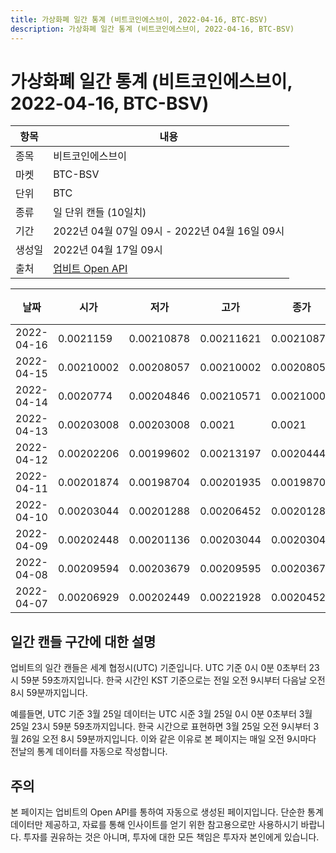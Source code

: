 ```yaml
---
title: 가상화폐 일간 통계 (비트코인에스브이, 2022-04-16, BTC-BSV)
description: 가상화폐 일간 통계 (비트코인에스브이, 2022-04-16, BTC-BSV)
---
```



가상화폐 일간 통계 (비트코인에스브이, 2022-04-16, BTC-BSV)
===

|항목|내용|
|--|--|
|종목|비트코인에스브이|
|마켓|BTC-BSV|
|단위|BTC|
|종류|일 단위 캔들 (10일치)|
|기간|2022년 04월 07일 09시 - 2022년 04월 16일 09시|
|생성일|2022년 04월 17일 09시|
|출처|[업비트 Open API](https://docs.upbit.com)|


|날짜|시가|저가|고가|종가|비고|
|--|--|--|--|--|--|
|2022-04-16|0.0021159|0.00210878|0.00211621|0.00210879|    |
|2022-04-15|0.00210002|0.00208057|0.00210002|0.00208057|    |
|2022-04-14|0.0020774|0.00204846|0.00210571|0.00210002|    |
|2022-04-13|0.00203008|0.00203008|0.0021|0.0021|    |
|2022-04-12|0.00202206|0.00199602|0.00213197|0.00204444|    |
|2022-04-11|0.00201874|0.00198704|0.00201935|0.00198704|    |
|2022-04-10|0.00203044|0.00201288|0.00206452|0.00201288|    |
|2022-04-09|0.00202448|0.00201136|0.00203044|0.00203044|    |
|2022-04-08|0.00209594|0.00203679|0.00209595|0.00203679|    |
|2022-04-07|0.00206929|0.00202449|0.00221928|0.00204525|    |


일간 캔들 구간에 대한 설명
---


업비트의 일간 캔들은 세계 협정시(UTC) 기준입니다. 
UTC 기준 0시 0분 0초부터 23시 59분 59초까지입니다. 
한국 시간인 KST 기준으로는 전일 오전 9시부터 다음날 오전 8시 59분까지입니다. 


예를들면, UTC 기준 3월 25일 데이터는 UTC 시준 3월 25일 0시 0분 0초부터 3월 25일 23시 59분 59초까지입니다. 
한국 시간으로 표현하면 3월 25일 오전 9시부터 3월 26일 오전 8시 59분까지입니다. 
이와 같은 이유로 본 페이지는 매일 오전 9시마다 전날의 통계 데이터를 자동으로 작성합니다. 


주의
---


본 페이지는 업비트의 Open API를 통하여 자동으로 생성된 페이지입니다. 
단순한 통계 데이터만 제공하고, 자료를 통해 인사이트를 얻기 위한 참고용으로만 사용하시기 바랍니다. 
투자를 권유하는 것은 아니며, 투자에 대한 모든 책임은 투자자 본인에게 있습니다. 
